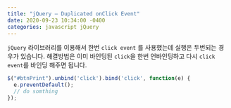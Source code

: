 ```yaml
---
title: "jQuery – Duplicated onClick Event"
date: 2020-09-23 10:34:00 -0400
categories: javascript jQuery
---
```

`jQuery` 라이브러리를 이용해서 한번 `click event` 를 사용했는데 실행은 두번되는 경우가 있습니다.
해결방법은 이미 바인딩된 `click`을 한번 언바인딩하고 다시 `click event`를 바인딩 해주면 됩니다.

```js
$("#btnPrint").unbind('click').bind('click', function(e) {
  e.preventDefault();
  // do somthing
});
```